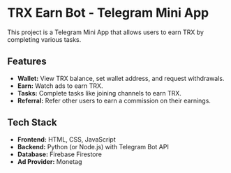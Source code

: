 # TRX Earn Bot - Telegram Mini App

This project is a Telegram Mini App that allows users to earn TRX by completing various tasks.

## Features

- **Wallet:** View TRX balance, set wallet address, and request withdrawals.
- **Earn:** Watch ads to earn TRX.
- **Tasks:** Complete tasks like joining channels to earn TRX.
- **Referral:** Refer other users to earn a commission on their earnings.

## Tech Stack

- **Frontend:** HTML, CSS, JavaScript
- **Backend:** Python (or Node.js) with Telegram Bot API
- **Database:** Firebase Firestore
- **Ad Provider:** Monetag

